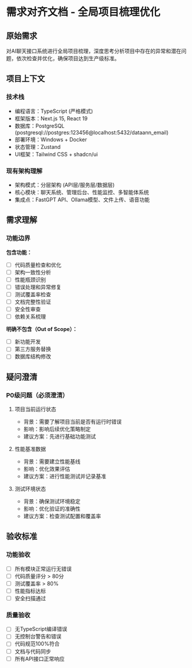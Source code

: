 # 需求对齐文档 - 全局项目梳理优化

## 原始需求

对AI聊天接口系统进行全局项目梳理，深度思考分析项目中存在的异常和潜在问题，依次检查并优化，确保项目达到生产级标准。

## 项目上下文

### 技术栈

- 编程语言：TypeScript (严格模式)
- 框架版本：Next.js 15, React 19
- 数据库：PostgreSQL (postgresql://postgres:123456@localhost:5432/dataann_email)
- 部署环境：Windows + Docker
- 状态管理：Zustand
- UI框架：Tailwind CSS + shadcn/ui

### 现有架构理解

- 架构模式：分层架构 (API层/服务层/数据层)
- 核心模块：聊天系统、管理后台、性能监控、多智能体系统
- 集成点：FastGPT API、Ollama模型、文件上传、语音功能

## 需求理解

### 功能边界

**包含功能：**

- [ ] 代码质量检查和优化
- [ ] 架构一致性分析
- [ ] 性能瓶颈识别
- [ ] 错误处理和异常修复
- [ ] 测试覆盖率检查
- [ ] 文档完整性验证
- [ ] 安全性审查
- [ ] 依赖关系梳理

**明确不包含（Out of Scope）：**

- [ ] 新功能开发
- [ ] 第三方服务替换
- [ ] 数据库结构修改

## 疑问澄清

### P0级问题（必须澄清）

1. 项目当前运行状态
   - 背景：需要了解项目当前是否有运行时错误
   - 影响：影响后续优化策略制定
   - 建议方案：先进行基础功能测试

2. 性能基准数据
   - 背景：需要建立性能基线
   - 影响：优化效果评估
   - 建议方案：进行性能测试并记录基准

3. 测试环境状态
   - 背景：确保测试环境稳定
   - 影响：优化验证的准确性
   - 建议方案：检查测试配置和覆盖率

## 验收标准

### 功能验收

- [ ] 所有模块正常运行无错误
- [ ] 代码质量评分 > 80分
- [ ] 测试覆盖率 > 80%
- [ ] 性能指标达标
- [ ] 安全扫描通过

### 质量验收

- [ ] 无TypeScript编译错误
- [ ] 无控制台警告和错误
- [ ] 代码规范100%符合
- [ ] 文档与代码同步
- [ ] 所有API接口正常响应
